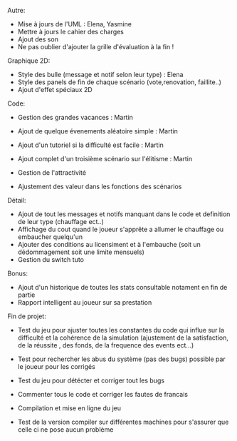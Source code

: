 
Autre:
- Mise à jours de l'UML : Elena, Yasmine 
- Mettre à jours le cahier des charges
- Ajout des son
- Ne pas oublier d'ajouter la grille d'évaluation à la fin !



Graphique 2D:

- Style des bulle (message et notif selon leur type) : Elena
- Style des panels de fin de chaque scénario (vote,renovation, faillite..)
- Ajout d'effet spéciaux 2D





Code:

- Gestion des grandes vacances : Martin
- Ajout de quelque évenements aléatoire simple : Martin
- Ajout d'un tutoriel si la difficulté est facile : Martin
- Ajout complet d'un troisième scénario sur l'élitisme : Martin


- Gestion de l'attractivité
- Ajustement des valeur dans les fonctions des scénarios



Détail:
- Ajout de tout les messages et notifs manquant dans le code et definition de leur type (chauffage ect..)
- Affichage du cout quand le joueur s'apprête a allumer le chauffage ou embaucher quelqu'un
- Ajouter des conditions au licensiment et à l'embauche (soit un dédommagement soit une limite mensuels)
- Gestion du switch tuto 


Bonus:
- Ajout d'un historique de toutes les stats consultable notament en fin de partie
- Rapport intelligent au joueur sur sa prestation




Fin de projet:
- Test du jeu pour ajuster toutes les constantes du code qui influe sur la difficulté et la cohérence 
de la simulation (ajustement de la satisfaction, de la réussite , des fonds, de la frequence des events ect...)
- Test pour rechercher les abus du système (pas des bugs) possible par le joueur pour les corrigés 
- Test du jeu pour détécter et corriger tout les bugs

- Commenter tous le code et corriger les fautes de francais
- Compilation et mise en ligne du jeu
- Test de la version compiler sur différentes machines pour s'assurer que celle ci ne pose aucun problème

